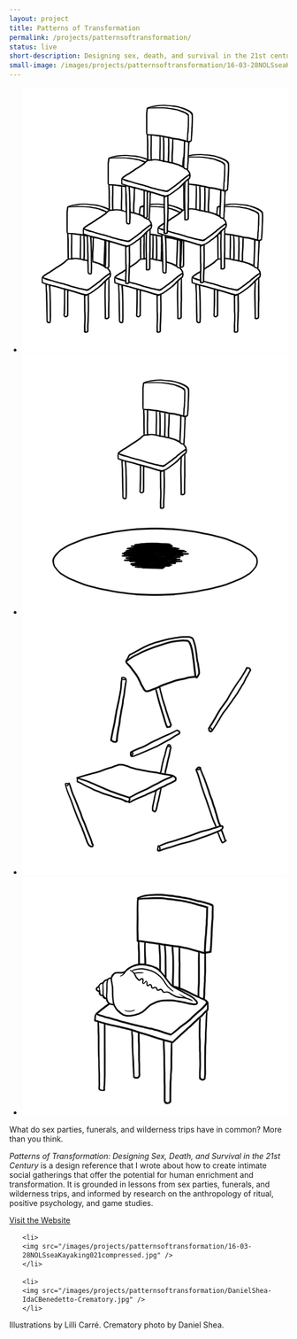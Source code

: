 ```yaml
---
layout: project
title: Patterns of Transformation
permalink: /projects/patternsoftransformation/
status: live
short-description: Designing sex, death, and survival in the 21st century.
small-image: /images/projects/patternsoftransformation/16-03-28NOLSseaKayaking021compressed.jpg
---
```


<ul class="medium-block-grid-4 small-block-grid-2">

  <li>
    <img src="/images/projects/patternsoftransformation/Patterns_04_risk_main.png" />
  </li>

  <li>
    <img src="/images/projects/patternsoftransformation/Patterns_08_magiccircle_main.png" />
  </li>

  <li>
    <img src="/images/projects/patternsoftransformation/Patterns_11_structure_main.png" />
  </li>

  <li>
    <img src="/images/projects/patternsoftransformation/Patterns_15_transformation_main.png" />
  </li>


</ul>

What do sex parties, funerals, and wilderness trips have in common? More than you think.

*Patterns of Transformation: Designing Sex, Death, and Survival in the 21st Century* is a design reference that I wrote about how to create intimate social gatherings that offer the potential for human enrichment and transformation. It is grounded in lessons from sex parties, funerals, and wilderness trips, and informed by research on the anthropology of ritual, positive psychology, and game studies.

<a href="http://patternsoftransformation.com/" target="_blank" class="button small info">Visit the Website</a>



<ul class="medium-block-grid-2 small-block-grid-1">

    <li>
    <img src="/images/projects/patternsoftransformation/16-03-28NOLSseaKayaking021compressed.jpg" />
    </li>

    <li>
    <img src="/images/projects/patternsoftransformation/DanielShea-IdaCBenedetto-Crematory.jpg" />
    </li>

</ul>

Illustrations by Lilli Carré. Crematory photo by Daniel Shea.
